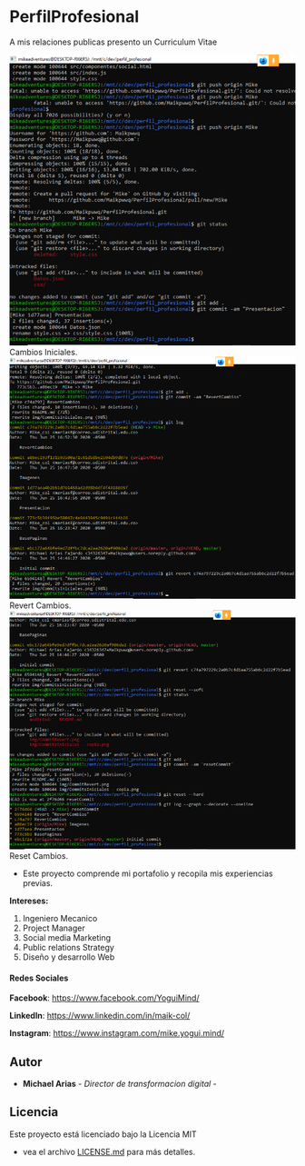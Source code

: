 # PerfilProfesional
A mis relaciones publicas presento un Curriculum Vitae 

![Commits](./img/CommitsIniciales.png) 
Cambios Iniciales.
![Revert](./img/CommitRevert.png) 
Revert Cambios.
![Reset](./img/CommitReset.png) 
Reset Cambios.

- Este proyecto comprende mi portafolio y recopila mis experiencias previas.

__Intereses:__

1) Ingeniero Mecanico
2) Project Manager
3) Social media Marketing
4) Public relations Strategy
5) Diseño y desarrollo Web

#### Redes Sociales

**Facebook**: https://www.facebook.com/YoguiMind/

**LinkedIn**: https://www.linkedin.com/in/maik-col/

**Instagram**: https://www.instagram.com/mike.yogui.mind/

## Autor

* **Michael Arias** - *Director de transformacion digital* -

## Licencia
Este proyecto está licenciado bajo la Licencia MIT 
- vea el archivo [LICENSE.md](LICENSE.md) para más detalles.